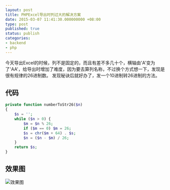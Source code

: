 ```yaml
---
layout: post
title: PHPExcel导出时列过大的解决方案
date: 2015-03-07 11:41:30.000000000 +08:00
type: post
published: true
status: publish
categories:
- backend
- php
---
```

今天导出Excel的时候，列不是固定的，而且有差不多几十个，横轴由'A'变为了'AA'，给导出时增加了难度，因为要去算列名称，不过换个方式想一下，发现是很有规律的26进制数。 发现秘诀后就好办了，发一个10进制转26进制的方法。
## 代码

```php
private function numberToStr26($n)
{
    $s = '';
    while ($n > 0) {
        $m = $n % 26;
        if ($m == 0) $m = 26;
        $s = chr($m + 64) . $s;
        $n = ($n - $m) / 26;
    }
    return $s;
}
```

## 效果图
![效果图](https://og5r5kasb.qnssl.com/wp-content/uploads/2015/03/QQ%E6%88%AA%E5%9B%BE20150307113935.png)